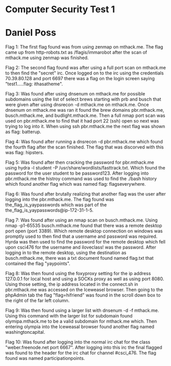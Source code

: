 # Computer Security Test 1  
# Daniel Poss

Flag 1: The first flag found was from using zenmap on mthack.me. The flag came up from http-robots.txt as /flagis/immarobot after the scan of mthack.me using zenmap was finished.

Flag 2: The second flag found was after using a full port scan on mthack.me to then find the "secret" irc. Once logged on to the irc using the credentials 70.39.80.128 and port 6697 there was a flag on the login screen saying "test1.....flag: ithasatheme".

Flag 3: Was found after using dnsenum on mthack.me for possible subdomains using the list of select brews starting with prb and busch that were given after using dnsrecon -d mthack.me on mthack.me. Once dnsenum on mthack.me was ran it found the brew domains pbr.mthack.me, busch.mthack.me, and budlight.mthack.me. Then a full nmap port scan was used on pbr.mthack.me to find that it had port 22 (ssh) open so next was trying to log into it. When using ssh pbr.mthack.me the next flag was shown as flag: batterup.

Flag 4: Was found after running a dnsrecon -d pbr.mthack.me which found the fourth flag after the scan finished. The flag that was discorved with this was flag: hipsters.

Flag 5: Was found after then cracking the password for pbr.mthack.me using hydra -l student -P /usr/share/wordlists/fasttrack.txt. Which found the password for the user student to be password123. After logging into pbr.mthack.me the histroy command was used to find the ./bash history which found another flag which was named flag: flagseverywhere.

Flag 6: Was found after brutally realizing that another flag was the user after logging into the pbr.mthack.me. The flag found was the_flag_is_yaypasswords which was part of the the_flag_is_yaypasswords@ip-172-31-1-5.

Flag 7: Was found after using an nmap scan on busch.mthack.me. Using nmap -p1-65535 busch.mthack.me found that there was a remote desktop port open (port 3389). Which remote desktop connection on windows was promptly used to then find that a username and password was required. Hyrda was then used to find the password for the remote desktop which fell upon csci476 for the username and iloveclass! was the password. After logging in to the remote desktop, using the destination as busch.mthack.me, there was a txt document found named flag.txt that contained the flag "yaypoints".

Flag 8: Was then found using the foxyproxy setting for the ip address 127.0.0.1 for local host and using a SOCKs proxy as well as using port 8080. Using those setting, the ip address located in the connect.sh in pbr.mthack.me was accessed on the Iceweasel browser. Then going to the phpAdmin tab the flag "flag=hifriend" was found in the scroll down box to the right of the far left column.

Flag 9: Was then found using a larger list with dnsenum -d -f mthack.me. Using this command with the larger list for subdomain found olymipa.mthack.me to be a valid subdomain for mthack.me which. Then entering olympia into the Iceweasal browser found another flag named washingtoncapital.

Flag 10: Was found after logging into the normal irc chat for the class "weber.freenode.net port 6667". After logging into this irc the final flagged was found to the header for the irc chat for channel #csci_476. The flag found was named participationpoints.